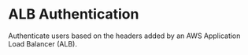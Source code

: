 # ALB Authentication
Authenticate users based on the headers added by an AWS Application Load
Balancer (ALB).
